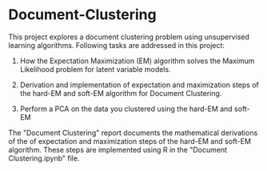 # Document-Clustering
This project explores a document clustering problem using unsupervised learning algorithms. Following tasks are addressed in this project:

1. How the Expectation Maximization (EM) algorithm solves the Maximum Likelihood problem for latent variable models.

2. Derivation and implementation of expectation and maximization steps of the hard-EM and soft-EM algorithm for Document Clustering.

3. Perform a PCA on the data you clustered using the hard-EM and soft-EM

The "Document Clustering" report documents the mathematical derivations of the of expectation and maximization steps of the hard-EM and soft-EM algorithm. These steps are implemented using R in the "Document Clustering.ipynb" file.
